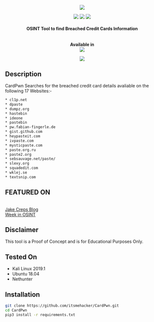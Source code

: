 <!DOCTYPE html>
<html lang="pt-br">
<head>
<p align="center">
  <img src="https://i.imgur.com/Q2Zy1kG.png">
</p>
<p align="center">
  <img src="https://img.shields.io/badge/Python-3-brightgreen.svg?style=plastic">
  <img src="https://img.shields.io/badge/NetHunter-✔-red.svg?style=plastic">
  <img src="https://img.shields.io/badge/OSINT-red.svg?style=plastic">
  <h4 align="center">OSINT Tool to find Breached Credit Cards Information</h4>
</p>
<p align="center">
  <br>
  <b>Available in</b>
  <br>
  <img src="https://i.imgur.com/IPiAUZi.png">
</p>

<p align="center">
  <img src="https://i.imgur.com/5uzbMGS.jpg">
</p>

## Description

CardPwn Searches for the breached credit card details avaliable on the following 17 Websites:-

```bash
* cl1p.net        
* dpaste
* dumpz.org
* hastebin
* ideone
* pastebin
* pw.fabian-fingerle.de
* gist.github.com
* heypasteit.com
* ivpaste.com 
* mysticpaste.com 
* paste.org.ru 
* paste2.org 
* sebsauvage.net/paste/ 
* slexy.org 
* squadedit.com 
* wklej.se 
* textsnip.com
```

## FEATURED ON
<br><a href="https://jakecreps.com/2019/05/08/osint-collection-tools-for-pastebin/">Jake Creps Blog</a></br>
<a href="https://medium.com/week-in-osint/week-in-osint-2019-21-f8c8584106c7">Week in OSINT</a>

## Disclaimer

This tool is a Proof of Concept and is for Educational Purposes Only.

## Tested On

* Kali Linux 2019.1
* Ubuntu 18.04
* Nethunter

## Installation

```bash
git clone https://github.com/itsmehacker/CardPwn.git
cd CardPwn
pip3 install -r requirements.txt
```


